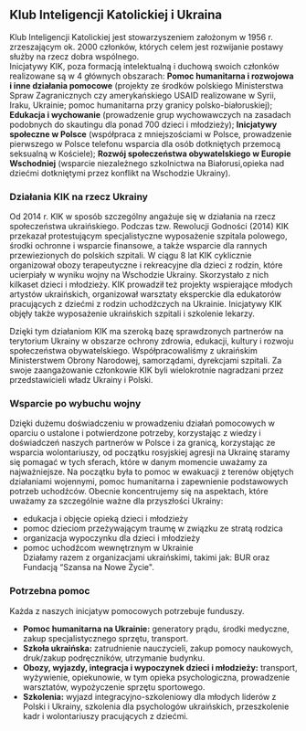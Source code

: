 ## Klub Inteligencji Katolickiej i Ukraina

Klub Inteligencji Katolickiej jest stowarzyszeniem założonym w 1956 r. zrzeszającym ok. 2000 członków, których celem jest rozwijanie postawy służby na rzecz dobra wspólnego.  
Inicjatywy KIK, poza formacją intelektualną i duchową swoich członków realizowane są w 4 głównych obszarach: **Pomoc humanitarna i rozwojowa i inne działania pomocowe** (projekty ze środków polskiego Ministerstwa Spraw Zagranicznych czy amerykańskiego USAID realizowane w Syrii, Iraku, Ukrainie; pomoc humanitarna przy granicy polsko-białoruskiej); **Edukacja i wychowanie** (prowadzenie grup wychowawczych na zasadach podobnych do skautingu dla ponad 700 dzieci i młodzieży); **Inicjatywy społeczne w Polsce** (współpraca z mniejszościami w Polsce, prowadzenie pierwszego w Polsce telefonu wsparcia dla osób dotkniętych przemocą seksualną w Kościele); **Rozwój społeczeństwa obywatelskiego w Europie Wschodniej** (wsparcie niezależnego szkolnictwa na Białorusi,opieka nad dziećmi dotkniętymi przez konflikt na Wschodzie Ukrainy).

### Działania KIK na rzecz Ukrainy 

Od 2014 r. KIK w sposób szczególny angażuje się w działania na rzecz społeczeństwa ukraińskiego. Podczas tzw. Rewolucji Godności (2014) KIK przekazał protestującym specjalistyczne wyposażenie szpitala polowego, środki ochronne i wsparcie finansowe, a także wsparcie dla rannych przewiezionych do polskich szpitali. W ciągu 8 lat KIK cyklicznie organizował obozy terapeutyczne i rekreacyjne dla dzieci z rodzin, które ucierpiały w wyniku wojny na Wschodzie Ukrainy. Skorzystało z nich kilkaset dzieci i młodzieży. KIK prowadził też projekty wspierające młodych artystów ukraińskich, organizował warsztaty eksperckie dla edukatorów pracujących z dziećmi z rodzin uchodźczych na Ukrainie. Inicjatywy KIK objęły także wyposażenie ukraińskich szpitali i szkolenie lekarzy.  
  
Dzięki tym działaniom KIK ma szeroką bazę sprawdzonych partnerów na terytorium Ukrainy w obszarze ochrony zdrowia, edukacji, kultury i rozwoju społeczeństwa obywatelskiego. Współpracowaliśmy z ukraińskim Ministerstwem Obrony Narodowej, samorządami, dyrekcjami szpitali. Za swoje zaangażowanie członkowie KIK byli wielokrotnie nagradzani przez przedstawicieli władz Ukrainy i Polski.


### Wsparcie po wybuchu wojny
Dzięki dużemu doświadczeniu w prowadzeniu działań pomocowych w oparciu o ustalone i potwierdzone potrzeby, korzystając z wiedzy i doświadczeń naszych partnerów w Polsce i za granicą, korzystając ze wsparcia  wolontariuszy, od początku rosyjskiej agresji na Ukrainę staramy się pomagać w tych sferach, które w danym momencie uważamy za najważniejsze. Na początku była to pomoc w ewakuacji z terenów objętych działaniami wojennymi, pomoc humanitarna i zapewnienie podstawowych potrzeb uchodźców. Obecnie koncentrujemy się na aspektach, które uważamy za szczególnie ważne dla przyszłości Ukrainy:  
- edukacja i objęcie opieką dzieci i młodzieży
- pomoc dzieciom przeżywającym traumę w związku ze stratą rodzica
- organizacja wypoczynku dla dzieci i młodzieży
- pomoc uchodźcom wewnętrznym w Ukrainie  
Działamy razem z organizacjami ukraińskimi, takimi jak: BUR oraz Fundacją “Szansa na Nowe Życie".

### Potrzebna pomoc
Każda z naszych inicjatyw pomocowych potrzebuje funduszy.  
- **Pomoc humanitarna na Ukrainie:** generatory prądu, środki medyczne, zakup specjalistycznego sprzętu, transport.
- **Szkoła ukraińska:** zatrudnienie nauczycieli, zakup pomocy naukowych, druk/zakup podręczników, utrzymanie budynku.
- **Obozy, wyjazdy, integracja i wypoczynek dzieci i młodzieży:** transport, wyżywienie, opiekunowie, w tym opieka psychologiczna, prowadzenie warsztatów, wypożyczenie sprzętu sportowego.
- **Szkolenia:** wyjazd integracyjno-szkoleniowy dla młodych liderów z Polski i Ukrainy, szkolenia dla psychologów ukraińskich, przeszkolenie kadr i wolontariuszy pracujących z dziećmi.
